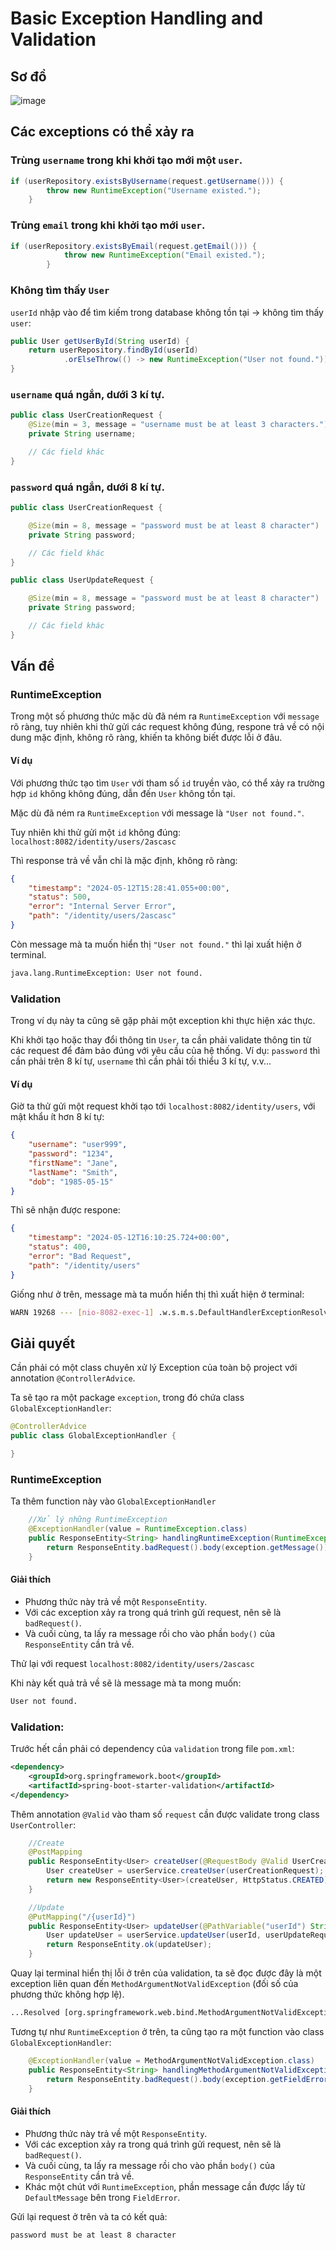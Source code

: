 # Basic Exception Handling and Validation

## Sơ đồ

![image](./basic-exception-handling-and-validation.jpg)


## Các exceptions có thể xảy ra


### Trùng `username` trong khi khởi tạo mới một `user`.

```java
if (userRepository.existsByUsername(request.getUsername())) {
        throw new RuntimeException("Username existed.");
    }
```

### Trùng `email` trong khi khởi tạo mới `user`.

```java
if (userRepository.existsByEmail(request.getEmail())) {
            throw new RuntimeException("Email existed.");
        }
```

### Không tìm thấy `User`

`userId` nhập vào để tìm kiếm trong database không tồn tại -> không tìm thấy `user`:

```java
public User getUserById(String userId) {
    return userRepository.findById(userId)
            .orElseThrow(() -> new RuntimeException("User not found."));
}
```


### `username` quá ngắn, dưới 3 kí tự.

```java
public class UserCreationRequest {
    @Size(min = 3, message = "username must be at least 3 characters.")
    private String username;

    // Các field khác
}
```

### `password` quá ngắn, dưới 8 kí tự.

```java
public class UserCreationRequest {

    @Size(min = 8, message = "password must be at least 8 character")
    private String password;

    // Các field khác
}
```

```java
public class UserUpdateRequest {

    @Size(min = 8, message = "password must be at least 8 character")
    private String password;

    // Các field khác
}
```

## Vấn đề

### RuntimeException

Trong một số phương thức mặc dù đã ném ra `RuntimeException` với `message` rõ ràng, tuy nhiên khi thử gửi các request không đúng, respone trả về có nội dung mặc định, không rõ ràng, khiến ta không biết được lỗi ở đâu.

#### Ví dụ

Với phương thức tạo tìm `User` với tham số `id` truyền vào, có thể xảy ra trường hợp `id` không không đúng, dẫn đến `User` không tồn tại.

Mặc dù đã ném ra `RuntimeException` với message là `"User not found."`.

Tuy nhiên khi thử gửi một `id` không đúng:
`localhost:8082/identity/users/2ascasc`

Thì response trả về vẫn chỉ là mặc định, không rõ ràng:
```json
{
    "timestamp": "2024-05-12T15:28:41.055+00:00",
    "status": 500,
    "error": "Internal Server Error",
    "path": "/identity/users/2ascasc"
}
```

Còn message mà ta muốn hiển thị `"User not found."` thì lại xuất hiện ở terminal.

```bash
java.lang.RuntimeException: User not found.
```

### Validation

Trong ví dụ này ta cũng sẽ gặp phải một exception khi thực hiện xác thực.

Khi khởi tạo hoặc thay đổi thông tin `User`, ta cần phải validate thông tin từ các request để đảm bảo đúng với yêu cầu của hệ thống.
Ví dụ: `password` thì cần phải trên 8 kí tự, `username` thì cần phải tối thiểu 3 kí tự, v.v...

#### Ví dụ

Giờ ta thử gửi một request khởi tạo tới `localhost:8082/identity/users`, với mật khẩu ít hơn 8 kí tự:

```json
{
    "username": "user999",
    "password": "1234",
    "firstName": "Jane",
    "lastName": "Smith",
    "dob": "1985-05-15"
}
```

Thì sẽ nhận được respone:
```json
{
    "timestamp": "2024-05-12T16:10:25.724+00:00",
    "status": 400,
    "error": "Bad Request",
    "path": "/identity/users"
}
```

Giống như ở trên, message mà ta muốn hiển thị thì xuất hiện ở terminal:

```bash
WARN 19268 --- [nio-8082-exec-1] .w.s.m.s.DefaultHandlerExceptionResolver : Resolved [org.springframework.web.bind.MethodArgumentNotValidException: Validation failed for argument [0] in public org.springframework.http.ResponseEntity<com.example.basichandlingexceptionvalidation.entity.User> com.example.basichandlingexceptionvalidation.controller.UserController.createUser(com.example.basichandlingexceptionvalidation.dto.request.UserCreationRequest): [Field error in object 'userCreationRequest' on field 'password': rejected value [1234]; codes [Size.userCreationRequest.password,Size.password,Size.java.lang.String,Size]; arguments [org.springframework.context.support.DefaultMessageSourceResolvable: codes [userCreationRequest.password,password]; arguments []; default message [password],2147483647,8]; default message [password must be at least 8 character.]] ]
```

## Giải quyết

Cần phải có một class chuyên xử lý Exception của toàn bộ project với annotation `@ControllerAdvice`.

Ta sẽ tạo ra một package `exception`, trong đó chứa class `GlobalExceptionHandler`:

```java
@ControllerAdvice
public class GlobalExceptionHandler {

}
```

### RuntimeException

Ta thêm function này vào `GlobalExceptionHandler`

```java
    //Xử lý những RuntimeException
    @ExceptionHandler(value = RuntimeException.class)
    public ResponseEntity<String> handlingRuntimeException(RuntimeException exception) {
        return ResponseEntity.badRequest().body(exception.getMessage());
    }
```

#### Giải thích
* Phương thức này trả về một `ResponseEntity`.
* Với các exception xảy ra trong quá trình gửi request, nên sẽ là `badRequest()`.
* Và cuối cùng, ta lấy ra message rồi cho vào phần `body()` của `ResponseEntity` cần trả về.

Thử lại với request `localhost:8082/identity/users/2ascasc`

Khi này kết quả trả về sẽ là message mà ta mong muốn:

```bash
User not found.
```

### Validation:

Trước hết cần phải có dependency của `validation` trong file `pom.xml`:

```xml
<dependency>
    <groupId>org.springframework.boot</groupId>
    <artifactId>spring-boot-starter-validation</artifactId>
</dependency>
```

Thêm annotation `@Valid` vào tham số `request` cần được validate trong class `UserController`:

```java
    //Create
    @PostMapping
    public ResponseEntity<User> createUser(@RequestBody @Valid UserCreationRequest userCreationRequest) {
        User createUser = userService.createUser(userCreationRequest);
        return new ResponseEntity<User>(createUser, HttpStatus.CREATED);
    }

    //Update
    @PutMapping("/{userId}")
    public ResponseEntity<User> updateUser(@PathVariable("userId") String userId, @RequestBody @Valid UserUpdateRequest userUpdateRequest) {
        User updateUser = userService.updateUser(userId, userUpdateRequest);
        return ResponseEntity.ok(updateUser);
    }
```

Quay lại terminal hiển thị lỗi ở trên của validation, ta sẽ đọc được đây là một exception liên quan đến `MethodArgumentNotValidException` (đối số của phương thức không hợp lệ).

```bash
...Resolved [org.springframework.web.bind.MethodArgumentNotValidException:...
```

Tương tự như `RuntimeException` ở trên, ta cũng tạo ra một function vào class `GlobalExceptionHandler`:

```java
    @ExceptionHandler(value = MethodArgumentNotValidException.class)
    public ResponseEntity<String> handlingMethodArgumentNotValidException(MethodArgumentNotValidException exception) {
        return ResponseEntity.badRequest().body(exception.getFieldError().getDefaultMessage());
    }
```

#### Giải thích
* Phương thức này trả về một `ResponseEntity`.
* Với các exception xảy ra trong quá trình gửi request, nên sẽ là `badRequest()`.
* Và cuối cùng, ta lấy ra message rồi cho vào phần `body()` của `ResponseEntity` cần trả về.
* Khác một chút với `RuntimeException`, phần message cần được lấy từ `DefaultMessage` bên trong `FieldError`.

Gửi lại request ở trên và ta có kết quả:

```bash
password must be at least 8 character
```